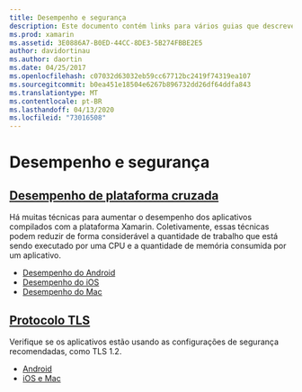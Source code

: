 ```yaml
---
title: Desempenho e segurança
description: Este documento contém links para vários guias que descrevem as técnicas para melhorar o desempenho de aplicativos Xamarin.iOS, Xamarin.Android e Xamarin.Mac.
ms.prod: xamarin
ms.assetid: 3E0886A7-B0ED-44CC-8DE3-5B274FBBE2E5
author: davidortinau
ms.author: daortin
ms.date: 04/25/2017
ms.openlocfilehash: c07032d63032eb59cc67712bc2419f74319ea107
ms.sourcegitcommit: b0ea451e18504e6267b896732dd26df64ddfa843
ms.translationtype: MT
ms.contentlocale: pt-BR
ms.lasthandoff: 04/13/2020
ms.locfileid: "73016508"
---
```

# <a name="performance-and-security"></a>Desempenho e segurança

## <a name="cross-platform-performance"></a>[Desempenho de plataforma cruzada](memory-perf-best-practices.md)

Há muitas técnicas para aumentar o desempenho dos aplicativos compilados com a plataforma Xamarin. Coletivamente, essas técnicas podem reduzir de forma considerável a quantidade de trabalho que está sendo executado por uma CPU e a quantidade de memória consumida por um aplicativo.

- [Desempenho do Android](~/android/deploy-test/performance.md?context=xamarin/cross-platform)
- [Desempenho do iOS](~/ios/deploy-test/performance.md?context=xamarin/cross-platform)
- [Desempenho do Mac](~/mac/deploy-test/performance.md?context=xamarin/cross-platform)

## <a name="transport-layer-security-tls"></a>[Protocolo TLS](~/cross-platform/app-fundamentals/transport-layer-security.md)

Verifique se os aplicativos estão usando as configurações de segurança recomendadas, como TLS 1.2.

- [Android](~/android/app-fundamentals/http-stack.md?context=xamarin/cross-platform)
- [iOS e Mac](~/cross-platform/macios/http-stack.md?context=xamarin/cross-platform)
